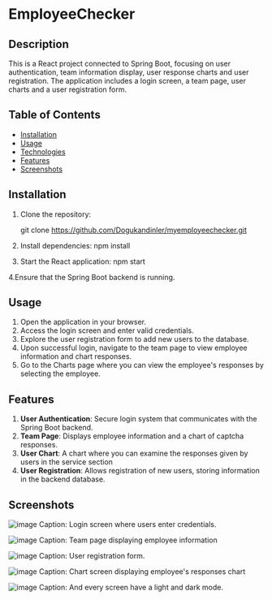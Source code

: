 # EmployeeChecker

## Description
This is a React project connected to Spring Boot, focusing on user authentication, team information display, user response charts and user registration. The application includes a login screen, a team page, user charts and a user registration form.

## Table of Contents

- [Installation](#installation)
- [Usage](#usage)
- [Technologies](#technologies)
- [Features](#features)
- [Screenshots](#Screenshots)



## Installation

1. Clone the repository:

    git clone https://github.com/Dogukandinler/myemployeechecker.git

2. Install dependencies:
    npm install

3. Start the React application:
   npm start

4.Ensure that the Spring Boot backend is running.

## Usage

1. Open the application in your browser.
2. Access the login screen and enter valid credentials.
3. Explore the user registration form to add new users to the database.
4. Upon successful login, navigate to the team page to view employee information and chart responses.
5. Go to the Charts page where you can view the employee's responses by selecting the employee.

## Features

1. **User Authentication**: Secure login system that communicates with the Spring Boot backend.
2. **Team Page**: Displays employee information and a chart of captcha responses.
3. **User Chart**: A chart where you can examine the responses given by users in the service section
4. **User Registration**: Allows registration of new users, storing information in the backend database.


## Screenshots

![image](https://github.com/Dogukandinler/myemployeechecker/assets/82346619/2255e3b6-73a4-42f8-a2a2-5ee1c79a82cb)
Caption: Login screen where users enter credentials.


![image](https://github.com/Dogukandinler/myemployeechecker/assets/82346619/656e7790-7229-4acb-aa89-6348b4452591)
Caption: Team page displaying employee information

![image](https://github.com/Dogukandinler/myemployeechecker/assets/82346619/5cee2580-7f65-478a-819e-0c4c119143d4)
Caption: User registration form.

![image](https://github.com/Dogukandinler/myemployeechecker/assets/82346619/c6267ccc-824d-4e3d-9c28-bb960fc82651)
Caption: Chart screen displaying employee's responses chart

![image](https://github.com/Dogukandinler/myemployeechecker/assets/82346619/4ae04035-20c7-4800-a2eb-0c662f1bc608)
Caption: And every screen have a light and dark mode.




